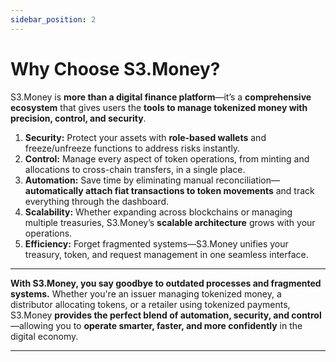 ```yaml
---
sidebar_position: 2
---
```


# Why Choose S3.Money?

S3.Money is **more than a digital finance platform**—it’s a **comprehensive ecosystem** that gives users the **tools to manage tokenized money with precision, control, and security**.

1. **Security:** Protect your assets with **role-based wallets** and freeze/unfreeze functions to address risks instantly.
2. **Control:** Manage every aspect of token operations, from minting and allocations to cross-chain transfers, in a single place.
3. **Automation:** Save time by eliminating manual reconciliation—**automatically attach fiat transactions to token movements** and track everything through the dashboard.
4. **Scalability:** Whether expanding across blockchains or managing multiple treasuries, S3.Money’s **scalable architecture** grows with your operations.
5. **Efficiency:** Forget fragmented systems—S3.Money unifies your treasury, token, and request management in one seamless interface.

---

**With S3.Money, you say goodbye to outdated processes and fragmented systems.** Whether you're an issuer managing tokenized money, a distributor allocating tokens, or a retailer using tokenized payments, S3.Money **provides the perfect blend of automation, security, and control**—allowing you to **operate smarter, faster, and more confidently** in the digital economy.

---
